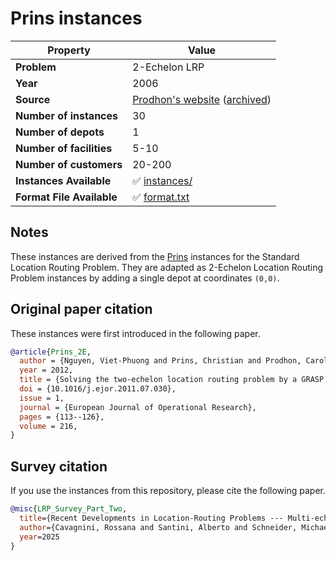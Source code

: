 # Prins instances

| Property    | Value |
| ----------- | ----- |
| **Problem** | 2-Echelon LRP |
| **Year**    | 2006 |
| **Source**  | [Prodhon's website](http://prodhonc.free.fr/Instances/instancesLRP2E_us.htm) ([archived](https://web.archive.org/web/20250314132052/http://prodhonc.free.fr/Instances/instancesLRP2E_us.htm)) |
| **Number of instances** | 30 |
| **Number of depots** | 1 |
| **Number of facilities** | 5-10 |
| **Number of customers** | 20-200 |
| **Instances Available** | ✅ [instances/](instances/) |
| **Format File Available** | ✅ [format.txt](format.txt) |

## Notes

These instances are derived from the [Prins](../prins/) instances for the Standard Location Routing Problem.
They are adapted as 2-Echelon Location Routing Problem instances by adding a single depot at coordinates `(0,0)`.

## Original paper citation

These instances were first introduced in the following paper.

```bib
@article{Prins_2E,
  author = {Nguyen, Viet-Phuong and Prins, Christian and Prodhon, Caroline},
  year = 2012,
  title = {Solving the two-echelon location routing problem by a GRASP reinforced by a learning process and path relinking},
  doi = {10.1016/j.ejor.2011.07.030},
  issue = 1,
  journal = {European Journal of Operational Research},
  pages = {113--126},
  volume = 216,
}
```

## Survey citation

If you use the instances from this repository, please cite the following paper.

```bib
@misc{LRP_Survey_Part_Two,
  title={Recent Developments in Location-Routing Problems --- Multi-echelon and multi-period problems},
  author={Cavagnini, Rossana and Santini, Alberto and Schneider, Michael and Siddig, Murwan},
  year=2025
}
```
